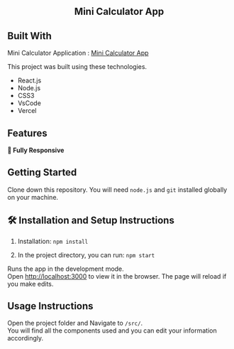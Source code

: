 <h2 align="center">
  Mini Calculator App
</h2>

## Built With

Mini Calculator Application : <a href="https://abisheksr-mini-calculator-app.vercel.app" target="_blank">Mini Calculator App</a>

This project was built using these technologies.

- React.js
- Node.js
- CSS3
- VsCode
- Vercel

## Features

**📱 Fully Responsive**

## Getting Started

Clone down this repository. You will need `node.js` and `git` installed globally on your machine.

## 🛠 Installation and Setup Instructions

1. Installation: `npm install`

2. In the project directory, you can run: `npm start`

Runs the app in the development mode.\
Open [http://localhost:3000](http://localhost:3000) to view it in the browser.
The page will reload if you make edits.

## Usage Instructions

Open the project folder and Navigate to `/src/`. <br/>
You will find all the components used and you can edit your information accordingly.
